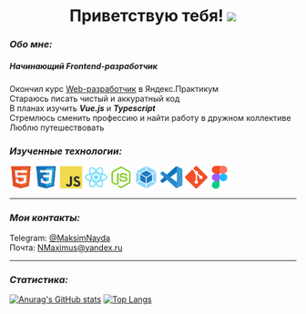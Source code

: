 <h1 align="center">Приветствую тебя! 
  <img src="https://github.com/blackcater/blackcater/raw/main/images/Hi.gif" height="32"/>
</h1>

### *Обо мне:*
##### Начинающий Frontend-разработчик
Окончил курс [Web-разработчик](https://practicum.yandex.ru/web/) в Яндекс.Практикум   
Стараюсь писать чистый и аккуратный код  
В планах изучить **_Vue.js_** и **_Typescript_**   
Стремлюсь сменить профессию и найти работу в дружном коллективе   
Люблю путешествовать  

### *Изученные технологии:*

<img src="https://raw.githubusercontent.com/NMaksG/NMaksG/1ad1afe050c18bef417fd5129163884fe082acb2/icon/html5-original.svg" title="html" alt="html" width="40" height="40" style="max-width: 100%">  <img src="https://raw.githubusercontent.com/NMaksG/NMaksG/1ad1afe050c18bef417fd5129163884fe082acb2/icon/css3-original.svg" title="css" alt="css" width="40" height="40" style="max-width: 100%">  <img src="https://raw.githubusercontent.com/NMaksG/NMaksG/1ad1afe050c18bef417fd5129163884fe082acb2/icon/javascript-original.svg" title="JavaScript" alt="JavaScript" width="40" height="40" style="max-width: 100%">  <img src="https://raw.githubusercontent.com/NMaksG/NMaksG/1ad1afe050c18bef417fd5129163884fe082acb2/icon/react-original.svg" title="react" alt="react" width="40" height="40" style="max-width: 100%">  <img src="https://raw.githubusercontent.com/NMaksG/NMaksG/1ad1afe050c18bef417fd5129163884fe082acb2/icon/nodejs-original.svg" title="nodejs" alt="nodejs" width="40" height="40" style="max-width: 100%">  <img src="https://raw.githubusercontent.com/NMaksG/NMaksG/1ad1afe050c18bef417fd5129163884fe082acb2/icon/webpack-original.svg" title="webpack" alt="webpack" width="40" height="40" style="max-width: 100%">  <img src="https://raw.githubusercontent.com/NMaksG/NMaksG/1ad1afe050c18bef417fd5129163884fe082acb2/icon/vscode-original.svg" title="vscode" alt="vscode" width="40" height="40" style="max-width: 100%">  <img src="https://raw.githubusercontent.com/NMaksG/NMaksG/1ad1afe050c18bef417fd5129163884fe082acb2/icon/git-original.svg" title="git" alt="git" width="40" height="40" style="max-width: 100%"><img src="https://raw.githubusercontent.com/NMaksG/NMaksG/1ad1afe050c18bef417fd5129163884fe082acb2/icon/figma-original.svg" title="figma" alt="figma" width="40" height="40" style="max-width: 100%">

---

### *Мои контакты:*
Telegram: [@MaksimNayda](https://t.me/NaydaMaksim)  
Почта: NMaximus@yandex.ru

---

### *Статистика:*

[![Anurag's GitHub stats](https://github-readme-stats.vercel.app/api?username=NMaksG&show_icons=true&theme=transparent)](https://github.com/anuraghazra/github-readme-stats)
[![Top Langs](https://github-readme-stats.vercel.app/api/top-langs/?username=NMaksG&langs_count=8&theme=transparent)](https://github.com/anuraghazra/github-readme-stats)
